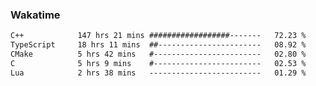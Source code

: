 ### Wakatime
<!--START_SECTION:waka-->

```txt
C++            147 hrs 21 mins ##################-------   72.23 %
TypeScript     18 hrs 11 mins  ##-----------------------   08.92 %
CMake          5 hrs 42 mins   #------------------------   02.80 %
C              5 hrs 9 mins    #------------------------   02.53 %
Lua            2 hrs 38 mins   -------------------------   01.29 %
```

<!--END_SECTION:waka-->
